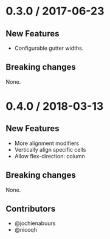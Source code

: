0.3.0 / 2017-06-23
==================

## New Features

* Configurable gutter widths.

## Breaking changes

None.

0.4.0 / 2018-03-13
==================

## New Features

* More alignment modifiers
* Vertically align specific cells
* Allow flex-direction: column

## Breaking changes

None.

## Contributors

* @jochienabuurs
* @nicoqh
